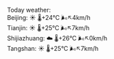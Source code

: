 Today weather:  
Beijing: ☀️ 🌡️+24°C 🌬️↖4km/h  
Tianjin: ☀️ 🌡️+25°C 🌬️↖7km/h  
Shijiazhuang: ☁️ 🌡️+26°C 🌬️↖0km/h  
Tangshan: ☀️ 🌡️+25°C 🌬️↖7km/h  
